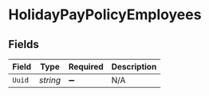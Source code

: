 # HolidayPayPolicyEmployees


## Fields

| Field              | Type               | Required           | Description        |
| ------------------ | ------------------ | ------------------ | ------------------ |
| `Uuid`             | *string*           | :heavy_minus_sign: | N/A                |